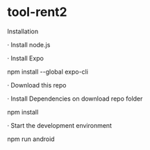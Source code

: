 # tool-rent2

Installation

 ·  Install node.js

·  Install Expo

npm install --global expo-cli

·  Download this repo

·     Install Dependencies on download repo folder

npm install

·  Start the development environment

npm run android
